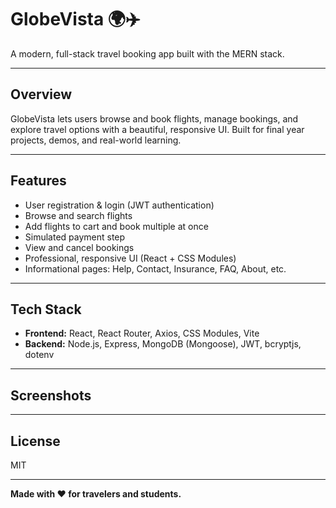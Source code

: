 # GlobeVista 🌍✈️

A modern, full-stack travel booking app built with the MERN stack.

---

## Overview
GlobeVista lets users browse and book flights, manage bookings, and explore travel options with a beautiful, responsive UI. Built for final year projects, demos, and real-world learning.

---

## Features
- User registration & login (JWT authentication)
- Browse and search flights
- Add flights to cart and book multiple at once
- Simulated payment step
- View and cancel bookings
- Professional, responsive UI (React + CSS Modules)
- Informational pages: Help, Contact, Insurance, FAQ, About, etc.

---

## Tech Stack
- **Frontend:** React, React Router, Axios, CSS Modules, Vite
- **Backend:** Node.js, Express, MongoDB (Mongoose), JWT, bcryptjs, dotenv

---

## Screenshots
<!-- Add screenshots here -->

---

## License
MIT

---

**Made with ❤️ for travelers and students.** 
